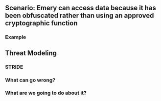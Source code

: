 ## Scenario: Emery can access data because it has been obfuscated rather than using an approved cryptographic function

### Example

## Threat Modeling

### STRIDE

### What can go wrong?

### What are we going to do about it?